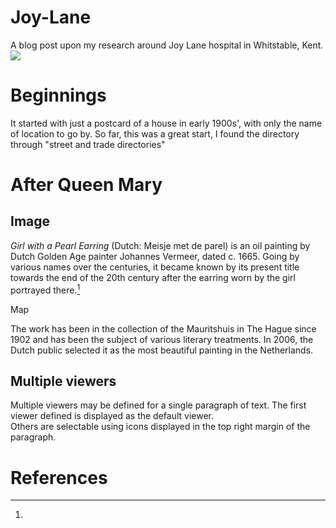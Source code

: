 # Joy-Lane
A blog post upon my research around Joy Lane hospital in Whitstable, Kent.
<a href="https://juncture-digital.org"><img src="https://juncture-digital.org/images/ve-button.png"></a>

<param ve-config 
       title="Joy Lane Hospital"
       author="Ashley R"
       banner="https://iiif.juncture-digital.org/banner/?url=https://upload.wikimedia.org/wikipedia/commons/4/47/Bartholomeus_Johannes_van_Hove%2C_Het_Mauritshuis_te_Den_Haag.jpg" 
       layout="vertical">

<!-- Entities discussed throughout the essay are typically defined before the essay text and
     are thus available in all text.  Entity identifiers (QIDs) can be found in either
     Wikipedia or Wikidata (https://www.wikidata.org)> -->
<param ve-entity eid="Q964785"> <!-- Whitstable -->
<param ve-entity eid="Q76927"> <!-- Mary of Teck -->
<param ve-entity eid="Q221092"> <!-- Mauritshuis -->
<param ve-entity eid="Q36600"> <!-- The Hague -->

# Beginnings

It started with just a postcard of a house in early 1900s', with only the name of location to go by. So far, this was a great start, I found the directory through "street and trade directories" 

# After Queen Mary

## Image

_Girl with a Pearl Earring_ (Dutch: Meisje met de parel) is an oil painting by Dutch Golden Age painter Johannes Vermeer, 
dated c. 1665. Going by various names over the centuries, it became known by its present title towards the end of the 
20th century after the earring worn by the girl portrayed there.[^1]
<param ve-image 
       label="Girl with a Pearl Earring" 
       description="painting by Johannes Vermeer" 
       license="public domain" 
       url="

## Map

The work has been in the collection of the Mauritshuis in The Hague since 1902 and has been the subject of various 
literary treatments. In 2006, the Dutch public selected it as the most beautiful painting in the Netherlands.
<param ve-map center="Q36600" zoom="11" prefer-geojson>

## Multiple viewers

Multiple viewers may be defined for a single paragraph of text.  The first viewer defined is displayed as the default viewer.  
Others are selectable using icons displayed in the top right margin of the paragraph.
<param ve-image 
       manifest="https://iiif.juncture-digital.org/manifest/6dd738aed85597cac540ad31dd5818e86ef7f2918c7b43a9eb3123d5538e6e4c">
<param ve-map center="Q36600" zoom="11">

# References

[^1]:
[^2]: http://specialcollections.le.ac.uk/digital/collection/p16445coll4
